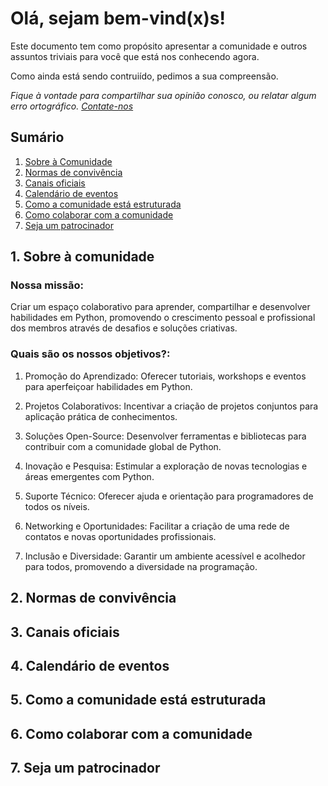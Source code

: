 # Olá, sejam bem-vind(x)s! 

Este documento tem como propósito apresentar a comunidade e outros assuntos triviais para você que está nos conhecendo agora. 

Como ainda está sendo contruiído, pedimos a sua compreensão.

_Fique à vontade para compartilhar sua opinião conosco, ou relatar algum erro ortográfico. [Contate-nos](mailto:pugce.fortaleza@gmail.com)_


## Sumário
1. [Sobre à Comunidade](https://github.com/pugcefortaleza/pugcefortaleza/edit/main/README.md#nossa-miss%C3%A3o)
2. [Normas de convivência](https://github.com/pugcefortaleza/pugcefortaleza/edit/main/README.md#2-normas-de-conviv%C3%AAncia)
3. [Canais oficiais](https://github.com/pugcefortaleza/pugcefortaleza/edit/main/README.md#3-canais-oficiais)
4. [Calendário de eventos](https://github.com/pugcefortaleza/pugcefortaleza/edit/main/README.md#4-calend%C3%A1rio-de-eventos)
5. [Como a comunidade está estruturada](https://github.com/pugcefortaleza/pugcefortaleza/edit/main/README.md#3-como-a-comunidade-est%C3%A1-estruturada)
6. [Como colaborar com a comunidade](https://github.com/pugcefortaleza/pugcefortaleza/edit/main/README.md#3-canais-oficiais)
7. [Seja um patrocinador](https://github.com/pugcefortaleza/pugcefortaleza/edit/main/README.md#7-seja-um-patrocinador)
   
   

  ## 1. Sobre à comunidade
### Nossa missão:
Criar um espaço colaborativo para aprender, compartilhar e desenvolver habilidades em Python, promovendo o crescimento pessoal e profissional dos membros através de desafios e soluções criativas.

 ### Quais são os nossos objetivos?:
 1. Promoção do Aprendizado: Oferecer tutoriais, workshops e eventos para aperfeiçoar habilidades em Python.

 2. Projetos Colaborativos: Incentivar a criação de projetos conjuntos para aplicação prática de conhecimentos.

 3. Soluções Open-Source: Desenvolver ferramentas e bibliotecas para contribuir com a comunidade global de Python.

 4. Inovação e Pesquisa: Estimular a exploração de novas tecnologias e áreas emergentes com Python.

 5. Suporte Técnico: Oferecer ajuda e orientação para programadores de todos os níveis.

 6. Networking e Oportunidades: Facilitar a criação de uma rede de contatos e novas oportunidades profissionais.

 7. Inclusão e Diversidade: Garantir um ambiente acessível e acolhedor para todos, promovendo a diversidade na programação.

## 2. Normas de convivência
## 3. Canais oficiais
## 4. Calendário de eventos
## 5. Como a comunidade está estruturada
## 6. Como colaborar com a comunidade
## 7. Seja um patrocinador
